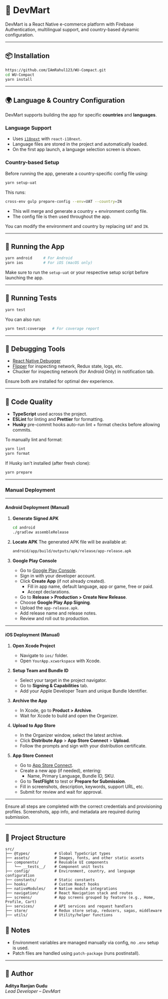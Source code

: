 # 🛒 DevMart

DevMart is a React Native e-commerce platform with Firebase Authentication, multilingual support, and country-based dynamic configuration.

---

## 📦 Installation

```bash
https://github.com/IAmRahul123/WU-Compact.git
cd WU-Compact
yarn install
```

---

## 🌍 Language & Country Configuration

DevMart supports building the app for specific **countries** and **languages**.

### Language Support

- Uses [`i18next`](https://www.i18next.com/) with `react-i18next`.
- Language files are stored in the project and automatically loaded.
- On the first app launch, a language selection screen is shown.

### Country-based Setup

Before running the app, generate a country-specific config file using:

```bash
yarn setup-uat
```

This runs:

```bash
cross-env gulp prepare-config --env=UAT --country=IN
```

- This will merge and generate a country + environment config file.
- The config file is then used throughout the app.

You can modify the environment and country by replacing `UAT` and `IN`.

---

## 🧪 Running the App

```bash
yarn android     # For Android
yarn ios         # For iOS (macOS only)
```

Make sure to run the `setup-uat` or your respective setup script before launching the app.

---

## 🧪 Running Tests

```bash
yarn test
```

You can also run:

```bash
yarn test:coverage   # For coverage report
```

---

## 🐛 Debugging Tools

- [React Native Debugger](https://github.com/jhen0409/react-native-debugger)
- [Flipper](https://fbflipper.com/) for inspecting network, Redux state, logs, etc.
- Chucker for inspecting network (for Android Only) in notification tab.

Ensure both are installed for optimal dev experience.

---

## 🧹 Code Quality

- **TypeScript** used across the project.
- **ESLint** for linting and **Prettier** for formatting.
- **Husky** pre-commit hooks auto-run lint + format checks before allowing commits.

To manually lint and format:

```bash
yarn lint
yarn format
```

If Husky isn't installed (after fresh clone):

```bash
yarn prepare
```

---

### Manual Deployment

---

#### Android Deployment (Manual)

1. **Generate Signed APK**

   ```bash
   cd android
   ./gradlew assembleRelease
   ```

2. **Locate APK**
   The generated APK file will be available at:

   ```bash
   android/app/build/outputs/apk/release/app-release.apk
   ```

3. **Google Play Console**
   - Go to [Google Play Console](https://play.google.com/console/).
   - Sign in with your developer account.
   - Click **Create App** (if not already created).
     - Fill in app name, default language, app or game, free or paid.
     - Accept declarations.
   - Go to **Release > Production > Create New Release**.
   - Choose **Google Play App Signing**.
   - Upload the `app-release.apk`.
   - Add release name and release notes.
   - Review and roll out to production.

---

#### iOS Deployment (Manual)

1. **Open Xcode Project**

   - Navigate to `ios/` folder.
   - Open `YourApp.xcworkspace` with Xcode.

2. **Setup Team and Bundle ID**

   - Select your target in the project navigator.
   - Go to **Signing & Capabilities** tab.
   - Add your Apple Developer Team and unique Bundle Identifier.

3. **Archive the App**

   - In Xcode, go to **Product > Archive**.
   - Wait for Xcode to build and open the Organizer.

4. **Upload to App Store**

   - In the Organizer window, select the latest archive.
   - Click **Distribute App** > **App Store Connect** > **Upload**.
   - Follow the prompts and sign with your distribution certificate.

5. **App Store Connect**
   - Go to [App Store Connect](https://appstoreconnect.apple.com/).
   - Create a new app (if needed), entering:
     - Name, Primary Language, Bundle ID, SKU.
   - Go to **TestFlight** to test or **Prepare for Submission**.
   - Fill in screenshots, description, keywords, support URL, etc.
   - Submit for review and wait for approval.

---

Ensure all steps are completed with the correct credentials and provisioning profiles. Screenshots, app info, and metadata are required during submission.

---

## 📁 Project Structure

```
src/
├── @types/           # Global TypeScript types
├── assets/           # Images, fonts, and other static assets
├── components/       # Reusable UI components
│   └── __tests__/    # Component unit tests
├── config/           # Environment, country, and language configuration
├── constants/        # Static constants
├── hooks/            # Custom React hooks
├── nativeModules/    # Native module integrations
├── navigation/       # React Navigation stack and routes
├── screens/          # App screens grouped by feature (e.g., Home, Profile, Cart)
├── services/         # API services and request handlers
├── store/            # Redux store setup, reducers, sagas, middleware
├── utils/            # Utility/helper functions
```

## 🧠 Notes

- Environment variables are managed manually via config, no `.env` setup is used.
- Patch files are handled using `patch-package` (runs postinstall).

---

## 👥 Author

**Aditya Ranjan Gudu**  
_Lead Developer – DevMart_
